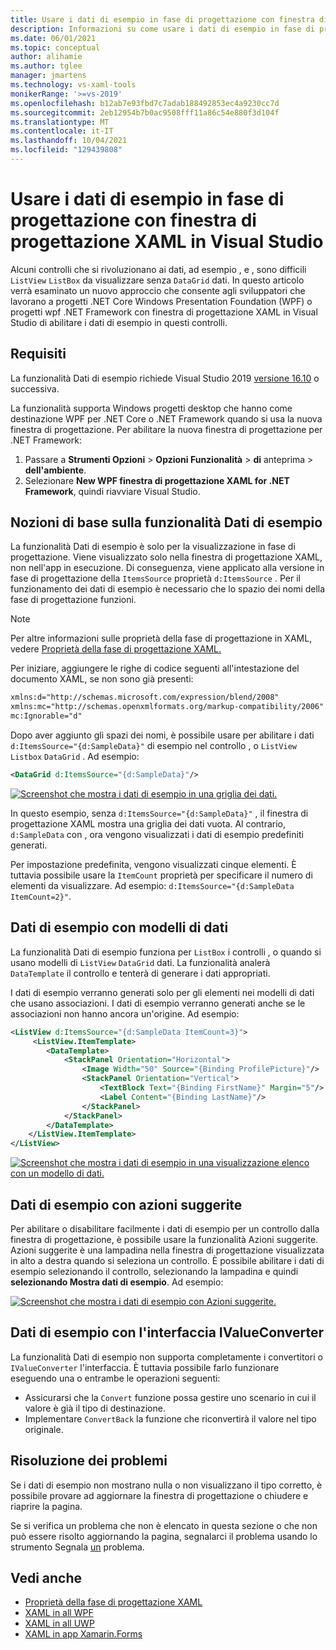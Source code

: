 ```yaml
---
title: Usare i dati di esempio in fase di progettazione con finestra di progettazione XAML in Visual Studio
description: Informazioni su come usare i dati di esempio in fase di progettazione in XAML.
ms.date: 06/01/2021
ms.topic: conceptual
author: alihamie
ms.author: tglee
manager: jmartens
ms.technology: vs-xaml-tools
monikerRange: '>=vs-2019'
ms.openlocfilehash: b12ab7e93fbd7c7adab188492853ec4a9230cc7d
ms.sourcegitcommit: 2eb12954b7b0ac9508fff11a86c54e880f3d104f
ms.translationtype: MT
ms.contentlocale: it-IT
ms.lasthandoff: 10/04/2021
ms.locfileid: "129439808"
---
```

# <a name="use-design-time-sample-data-with-the-xaml-designer-in-visual-studio"></a>Usare i dati di esempio in fase di progettazione con finestra di progettazione XAML in Visual Studio

Alcuni controlli che si rivoluzionano ai dati, ad esempio , e , sono difficili `ListView` `ListBox` da visualizzare senza `DataGrid` dati. In questo articolo verrà esaminato un nuovo approccio che consente agli sviluppatori che lavorano a progetti .NET Core Windows Presentation Foundation (WPF) o progetti wpf .NET Framework con finestra di progettazione XAML in Visual Studio di abilitare i dati di esempio in questi controlli. 

## <a name="requirements"></a>Requisiti

La funzionalità Dati di esempio richiede Visual Studio 2019 [versione 16.10](/visualstudio/releases/2019/release-notes-v16.10) o successiva.

La funzionalità supporta Windows progetti desktop che hanno come destinazione WPF per .NET Core o .NET Framework quando si usa la nuova finestra di progettazione. Per abilitare la nuova finestra di progettazione per .NET Framework:

1. Passare a **Strumenti Opzioni**  >  **Opzioni Funzionalità**  >  **di** anteprima  >  **dell'ambiente**.
2. Selezionare **New WPF finestra di progettazione XAML for .NET Framework**, quindi riavviare Visual Studio.

## <a name="basics-of-the-sample-data-feature"></a>Nozioni di base sulla funzionalità Dati di esempio

La funzionalità Dati di esempio è solo per la visualizzazione in fase di progettazione. Viene visualizzato solo nella finestra di progettazione XAML, non nell'app in esecuzione. Di conseguenza, viene applicato alla versione in fase di progettazione della `ItemsSource` proprietà `d:ItemsSource` . Per il funzionamento dei dati di esempio è necessario che lo spazio dei nomi della fase di progettazione funzioni. 

> [!NOTE]
> Per altre informazioni sulle proprietà della fase di progettazione in XAML, vedere [Proprietà della fase di progettazione XAML.](../xaml-tools/xaml-designtime-data.md)

Per iniziare, aggiungere le righe di codice seguenti all'intestazione del documento XAML, se non sono già presenti:

```xml
xmlns:d="http://schemas.microsoft.com/expression/blend/2008"
xmlns:mc="http://schemas.openxmlformats.org/markup-compatibility/2006"
mc:Ignorable="d"
```

Dopo aver aggiunto gli spazi dei nomi, è possibile usare per abilitare i dati `d:ItemsSource="{d:SampleData}"` di esempio nel controllo , o `ListView` `Listbox` `DataGrid` . Ad esempio:

```xml
<DataGrid d:ItemsSource="{d:SampleData}"/>
```

[![Screenshot che mostra i dati di esempio in una griglia dei dati.](media\xaml-sample-data-empty-datagrid.png "Dati di esempio abilitati in una griglia dati")](media\xaml-sample-data-empty-datagrid.png#lightbox)

In questo esempio, senza `d:ItemsSource="{d:SampleData}"` , il finestra di progettazione XAML mostra una griglia dei dati vuota. Al contrario, `d:SampleData` con , ora vengono visualizzati i dati di esempio predefiniti generati.

Per impostazione predefinita, vengono visualizzati cinque elementi. È tuttavia possibile usare la `ItemCount` proprietà per specificare il numero di elementi da visualizzare. Ad esempio: `d:ItemsSource="{d:SampleData ItemCount=2}"`.

## <a name="sample-data-with-data-templates"></a>Dati di esempio con modelli di dati

La funzionalità Dati di esempio funziona per `ListBox` i controlli , o quando si usano modelli di `ListView` `DataGrid` dati. La funzionalità analerà `DataTemplate` il controllo e tenterà di generare i dati appropriati. 

I dati di esempio verranno generati solo per gli elementi nei modelli di dati che usano associazioni. I dati di esempio verranno generati anche se le associazioni non hanno ancora un'origine. Ad esempio:

```xml
<ListView d:ItemsSource="{d:SampleData ItemCount=3}">
     <ListView.ItemTemplate>
        <DataTemplate>
            <StackPanel Orientation="Horizontal">
                <Image Width="50" Source="{Binding ProfilePicture}"/>
                <StackPanel Orientation="Vertical">
                    <TextBlock Text="{Binding FirstName}" Margin="5"/>
                    <Label Content="{Binding LastName}"/>
                </StackPanel>
            </StackPanel>
        </DataTemplate>
    </ListView.ItemTemplate>
</ListView>
```

[![Screenshot che mostra i dati di esempio in una visualizzazione elenco con un modello di dati.](media\xaml-sample-data-templated-listview.png "Dati di esempio usati in una visualizzazione elenco con un modello di dati")](media\xaml-sample-data-templated-listview.png#lightbox)

## <a name="sample-data-with-suggested-actions"></a>Dati di esempio con azioni suggerite

Per abilitare o disabilitare facilmente i dati di esempio per un controllo dalla finestra di progettazione, è possibile usare la funzionalità Azioni suggerite. Azioni suggerite è una lampadina nella finestra di progettazione visualizzata in alto a destra quando si seleziona un controllo. È possibile abilitare i dati di esempio selezionando il controllo, selezionando la lampadina e quindi **selezionando Mostra dati di esempio**. Ad esempio:

[![Screenshot che mostra i dati di esempio con Azioni suggerite.](media\xaml-sample-data-suggested-actions.png "Abilitare i dati di esempio con Azioni suggerite")](media\xaml-sample-data-suggested-actions.png#lightbox)

## <a name="sample-data-with-the-ivalueconverter-interface"></a>Dati di esempio con l'interfaccia IValueConverter 

La funzionalità Dati di esempio non supporta completamente i convertitori o `IValueConverter` l'interfaccia. È tuttavia possibile farlo funzionare eseguendo una o entrambe le operazioni seguenti:

- Assicurarsi che la `Convert` funzione possa gestire uno scenario in cui il valore è già il tipo di destinazione.
- Implementare `ConvertBack` la funzione che riconvertirà il valore nel tipo originale. 

## <a name="troubleshooting"></a>Risoluzione dei problemi

Se i dati di esempio non mostrano nulla o non visualizzano il tipo corretto, è possibile provare ad aggiornare la finestra di progettazione o chiudere e riaprire la pagina.

Se si verifica un problema che non è elencato in questa sezione o che non può essere risolto aggiornando la pagina, segnalarci il problema usando lo strumento Segnala [un](../ide/how-to-report-a-problem-with-visual-studio.md) problema.

## <a name="see-also"></a>Vedi anche

- [Proprietà della fase di progettazione XAML](../xaml-tools/xaml-designtime-data.md)
- [XAML in all WPF](/dotnet/framework/wpf/advanced/xaml-in-wpf)
- [XAML in all UWP](/windows/uwp/xaml-platform/xaml-overview)
- [XAML in app Xamarin.Forms](/xamarin/xamarin-forms/xaml/)